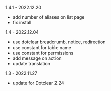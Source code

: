 1.4.1 - 2022.12.20
- add number of aliases on list page
- fix install

1.4 - 2022.12.04
- use dotclear breadcrumb, notice, redirection
- use constant for table name
- use constant for permissions
- add message on action
- update translation

1.3 - 2022.11.27
- update for Dotclear 2.24
